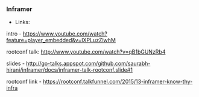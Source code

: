 ### Inframer

* Links:

intro - https://www.youtube.com/watch?feature=player_embedded&v=IXPLuzZlwhM

rootconf talk: http://www.youtube.com/watch?v=qB1bGUNzRb4

slides - http://go-talks.appspot.com/github.com/saurabh-hirani/inframer/docs/inframer-talk-rootconf.slide#1

rootconf link - https://rootconf.talkfunnel.com/2015/13-inframer-know-thy-infra
